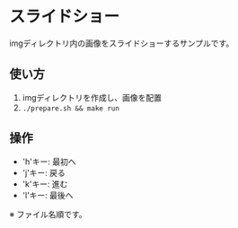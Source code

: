 # スライドショー
imgディレクトリ内の画像をスライドショーするサンプルです。

## 使い方

1. imgディレクトリを作成し、画像を配置
1. `./prepare.sh && make run`

## 操作

* 'h'キー: 最初へ
* 'j'キー: 戻る
* 'k'キー: 進む
* 'l'キー: 最後へ

※ ファイル名順です。
